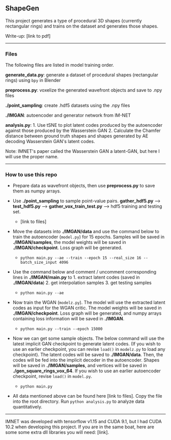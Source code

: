 ## ShapeGen

This project generates a type of procedural 3D shapes (currently rectangular rings) and trains on the dataset and generates those shapes. 

Write-up: [link to pdf]

---

### Files

The following files are listed in model training order. 

**generate_data.py**: generate a dataset of procedural shapes (rectangular rings) using ```bpy``` in Blender

**preprocess.py**: voxelize the generated wavefront objects and save to .npy files

**./point_sampling**: create .hdf5 datasets using the .npy files

**./IMGAN**: autoencoder and generator network from IM-NET

**analysis.py**: 1. Use tSNE to plot latent codes produced by the autoencoder against those produced by the Wasserstein GAN 2. Calculate the Chamfer distance between ground truth shapes and shapes generated by AE decoding Wasserstein GAN's latent codes. 

Note: IMNET's paper called the Wasserstein GAN a latent-GAN, but here I will use the proper name. 

---

### How to use this repo

- Prepare data as wavefront objects, then use **preprocess.py** to save them as numpy arrays. 

- Use **./point_sampling** to sample point-value pairs. **gather_hdf5.py**  --> **test_hdf5.py** --> **gather_vox_train_test.py** --> hdf5 training and testing set. 

    - [link to files]

- Move the datasets into **./IMGAN/data** and use the command below to train the autoencoder (```model.py```) for 15 epochs. Samples will be saved in **./IMGAN/samples**, the model weights will be saved in **./IMGAN/checkpoint**. Loss graph will be generated.

    - ```python main.py --ae --train --epoch 15 --real_size 16 --batch_size_input 4096```

- Use the command below and comment / uncomment corresponding lines in **./IMGAN/main.py** to 1. extract latent codes (saved in **./IMGAN/data**) 2. get interpolation samples 3. get testing samples 

    - ```python main.py --ae```

- Now train the WGAN (```modelz.py```). The model will use the extracted latent codes as input for the WGAN critic. The model weights will be saved in **./IMGAN/checkpoint**. Loss graph will be generated, and numpy arrays containing loss information will be saved in **./IMGAN**.

    - ```python main.py --train --epoch 15000```

- Now we can get some sample objects. The below command will use the latest implicit GAN checkpoint to generate latent codes. (If you wish to use an earlier checkpoint, you can revise ```load()``` in ```modelz.py``` to load any checkpoint). The latent codes will be saved to **./IMGAN/data**. Then, the codes will be fed into the implicit decoder in the autoencoder. Shapes will be saved in **./IMGAN/samples**, and vertices will be saved in **./gen_square_rings_vox_64**. If you wish to use an earlier autoencoder checkpoint, revise ```load()``` in ```model.py```. 

    - ```python main.py```

- All data mentioned above can be found here [link to files]. Copy the file into the root directory. Run ```python analysis.py``` to analyze data quantitatively.  


---

IMNET was developed with tensorflow v1.15 and CUDA 9.1, but I had CUDA 10.2 when developing this project. If you are in the same boat, here are some some extra dll libraries you will need: [link].